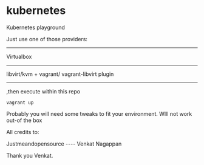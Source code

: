 # kubernetes
Kubernetes playground

Just use one of those  providers:

-----

Virtualbox

-----

libvirt/kvm + vagrant/ vagrant-libvirt plugin 

-----

,then execute within this repo

```
vagrant up
```
Probably you will need some tweaks to fit your environment. 
WIll not work out-of the box



All credits to:

Justmeandopensource ---- Venkat Nagappan 

Thank you Venkat.
